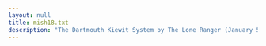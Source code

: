 ```yaml
---
layout: null
title: mish18.txt
description: "The Dartmouth Kiewit System by The Lone Ranger (January 5, 1986)"
---
```

